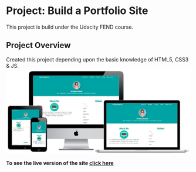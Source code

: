 # Project: Build a Portfolio Site

This project is build under the Udacity FEND course.

## Project Overview

Created this project depending upon the basic knowledge of HTML5, CSS3 & JS.
![Portfolio Snap](images/portfolio.jpeg)

**To see the live version of the site [click here](https://archanaserver.xyz/)**
